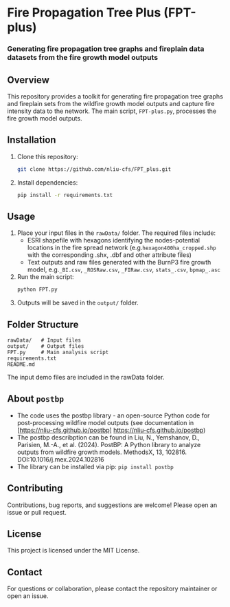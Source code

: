 # Fire Propagation Tree Plus (FPT-plus) 
### Generating fire propagation tree graphs and fireplain data datasets from the fire growth model outputs

## Overview
This repository provides a toolkit for generating fire propagation tree graphs and fireplain sets from the wildfire growth model outputs and capture fire intensity data to the network. The main script, `FPT-plus.py`, processes the fire growth model outputs.


## Installation
1. Clone this repository:
   ```bash
   git clone https://github.com/nliu-cfs/FPT_plus.git
   ```
2. Install dependencies:
   ```bash
   pip install -r requirements.txt
   ```

## Usage
1. Place your input files in the `rawData/` folder. The required files include:
   - ESRI shapefile with hexagons identifying the nodes-potential locations in the fire spread network (e.g.`hexagon400ha_cropped.shp` with the corresponding .shx, .dbf and other attribute files)
   - Text outputs and raw files generated with the BurnP3 fire growth model, e.g.`_BI.csv`, `_ROSRaw.csv`, `_FIRaw.csv`, `stats_.csv`, `bpmap_.asc`
2. Run the main script:
   ```bash
   python FPT.py
   ```
3. Outputs will be saved in the `output/` folder.


## Folder Structure
```
rawData/   # Input files
output/    # Output files
FPT.py     # Main analysis script
requirements.txt
README.md
```
The input demo files are included in the rawData folder.

## About `postbp`
- The code uses the postbp library - an open-source Python code for post-processing wildfire model outputs (see documentation in [https://nliu-cfs.github.io/postbp] https://nliu-cfs.github.io/postbp)
- The postbp describption can be found in Liu, N., Yemshanov, D., Parisien, M.-A., et al. (2024). PostBP: A Python library to analyze outputs from wildfire growth models. MethodsX, 13, 102816. DOI:10.1016/j.mex.2024.102816
- The library can be installed via pip: `pip install postbp`

## Contributing
Contributions, bug reports, and suggestions are welcome! Please open an issue or pull request.

## License
This project is licensed under the MIT License.

## Contact
For questions or collaboration, please contact the repository maintainer or open an issue. 